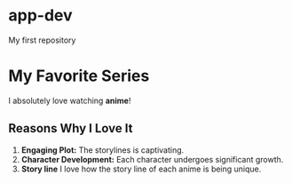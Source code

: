 # app-dev
My first repository

# My Favorite Series

I absolutely love watching **anime**!

## Reasons Why I Love It

1. **Engaging Plot:** The storylines is captivating.
2. **Character Development:** Each character undergoes significant growth.
3. **Story line** I love how the story line of each anime is being unique.
